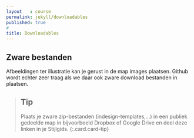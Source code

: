 ```yaml
---
layout   : course
permalink: jekyll/downloadables
published: true
#
title: Downloadables
---
```


## Zware bestanden

Afbeeldingen ter illustratie kan je gerust in de map images plaatsen. Github wordt echter zeer traag als we daar ook zware download bestanden in plaatsen. 

> Tip
> ---
> Plaats je zware zip-bestanden (indesign-templates,…) in een publiek gedeelde map in bijvoorbeeld Dropbox of Google Drive en deel deze linken in je Stijlgids.
{:.card.card-tip}
